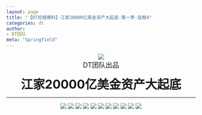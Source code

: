 ```yaml
---
layout: page
title: "【DT挖掘爆料】·江家20000亿美金资产大起底·第一季·连载4"
categories: dt
author:
- DT团队
meta: "Springfield"
---
```


<center>
    <img src="../../../../image/dt/logo.png"/>
</center>

<center>
    <font size=4>
        DT团队出品
    </font>
</center>
    
**<center><font size=6>江家20000亿美金资产大起底</font></center>**
    
<hr>

<center>
    <img src="../../../../image/dt/hama_1_31.jpg"/>
    <img src="../../../../image/dt/hama_1_32.jpg"/>
    <img src="../../../../image/dt/hama_1_33.jpg"/>
    <img src="../../../../image/dt/hama_1_34.jpg"/>
    <img src="../../../../image/dt/hama_1_35.jpg"/>
    <img src="../../../../image/dt/hama_1_36.jpg"/>
    <img src="../../../../image/dt/hama_1_37.jpg"/>
    <img src="../../../../image/dt/hama_1_38.jpg"/>
    <img src="../../../../image/dt/hama_1_39.jpg"/>
    <img src="../../../../image/dt/hama_1_40.jpg"/>
    <img src="../../../../image/dt/hama_1_41.jpg"/>
</center>
